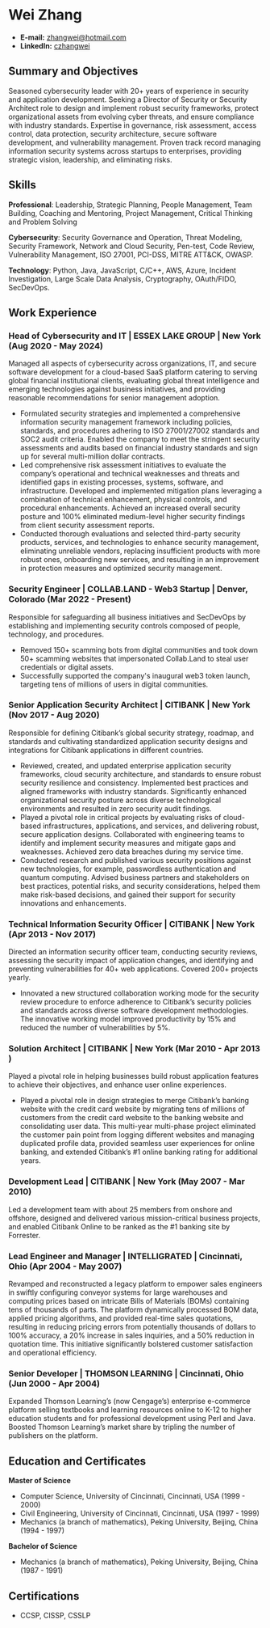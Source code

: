 # Wei Zhang

- **E-mail:** zhangwei@hotmail.com
- **LinkedIn:** [czhangwei](https://www.linkedin.com/in/czhangwei/)

## Summary and Objectives
Seasoned cybersecurity leader with 20+ years of experience in security and application development. Seeking a Director of Security or Security Architect role to design and implement robust security frameworks, protect organizational assets from evolving cyber threats, and ensure compliance with industry standards. Expertise in governance, risk assessment, access control, data protection, security architecture, secure software development, and vulnerability management. Proven track record managing information security systems across startups to enterprises, providing strategic vision, leadership, and eliminating risks.

## Skills

**Professional**: Leadership, Strategic Planning, People Management, Team Building, Coaching and Mentoring, Project Management, Critical Thinking and Problem Solving

**Cybersecurity**: Security Governance and Operation, Threat Modeling, Security Framework, Network and Cloud Security, Pen-test, Code Review, Vulnerability Management, ISO 27001, PCI-DSS, MITRE ATT&CK, OWASP.

**Technology**: Python, Java, JavaScript, C/C++, AWS, Azure, Incident Investigation, Large Scale Data Analysis, Cryptography, OAuth/FIDO, SecDevOps.

## Work Experience

### Head of Cybersecurity and IT | ESSEX LAKE GROUP | New York (Aug 2020 - May 2024)

Managed all aspects of cybersecurity across organizations, IT, and secure software development for a cloud-based SaaS platform catering to serving global financial institutional clients, evaluating global threat intelligence and emerging technologies against business initiatives, and providing reasonable recommendations for senior management adoption.

- Formulated security strategies and implemented a comprehensive information security management framework including policies, standards, and procedures adhering to ISO 27001/27002 standards and SOC2 audit criteria. Enabled the company to meet the stringent security assessments and audits based on financial industry standards and sign up for several multi-million dollar contracts.
- Led comprehensive risk assessment initiatives to evaluate the company’s operational and technical weaknesses and threats and identified gaps in existing processes, systems, software, and infrastructure. Developed and implemented mitigation plans leveraging a combination of technical enhancement, physical controls, and procedural enhancements. Achieved an increased overall security posture and 100% eliminated medium-level higher security findings from client security assessment reports.
- Conducted thorough evaluations and selected third-party security products, services, and technologies to enhance security management, eliminating unreliable vendors, replacing insufficient products with more robust ones, onboarding new services, and resulting in an improvement in protection measures and optimized security management.

### Security Engineer | COLLAB.LAND - Web3 Startup | Denver, Colorado (Mar 2022 - Present)

Responsible for safeguarding all business initiatives and SecDevOps by establishing and implementing security controls composed of people, technology, and procedures.

- Removed 150+ scamming bots from digital communities and took down 50+ scamming websites that impersonated Collab.Land to steal user credentials or digital assets.
- Successfully supported the company's inaugural web3 token launch, targeting tens of millions of users in digital communities.

### Senior Application Security Architect | CITIBANK | New York (Nov 2017 - Aug 2020)

Responsible for defining Citibank’s global security strategy, roadmap, and standards and cultivating standardized application security designs and integrations for Citibank applications in different countries.

- Reviewed, created, and updated enterprise application security frameworks, cloud security architecture, and standards to ensure robust security resilience and consistency. Implemented best practices and aligned frameworks with industry standards. Significantly enhanced organizational security posture across diverse technological environments and resulted in zero security audit findings.
- Played a pivotal role in critical projects by evaluating risks of cloud-based infrastructures, applications, and services, and delivering robust, secure application designs. Collaborated with engineering teams to identify and implement security measures and mitigate gaps and weaknesses. Achieved zero data breaches during my service time.
- Conducted research and published various security positions against new technologies, for example, passwordless authentication and quantum computing. Advised business partners and stakeholders on best practices, potential risks, and security considerations, helped them make risk-based decisions, and gained their support for security innovations and enhancements.
 
### Technical Information Security Officer | CITIBANK | New York (Apr 2013 - Nov 2017)

Directed an information security officer team, conducting security reviews, assessing the security impact of application changes, and identifying and preventing vulnerabilities for 40+ web applications. Covered 200+ projects yearly.

- Innovated a new structured collaboration working mode for the security review procedure to enforce adherence to Citibank’s security policies and standards across diverse software development methodologies. The innovative working model improved productivity by 15% and reduced the number of vulnerabilities by 5%.

### Solution Architect | CITIBANK | New York (Mar 2010 - Apr 2013 )

Played a pivotal role in helping businesses build robust application features to achieve their objectives,  and enhance user online experiences.

- Played a pivotal role in design strategies to merge Citibank’s banking website with the credit card website by migrating tens of millions of customers from the credit card website to the banking website and consolidating user data. This multi-year multi-phase project eliminated the customer pain point from logging different websites and managing duplicated profile data, provided seamless user experiences for online banking, and extended Citibank’s #1 online banking rating for additional years.

### Development Lead | CITIBANK | New York (May 2007 - Mar 2010)

Led a development team with about 25 members from onshore and offshore, designed and delivered various mission-critical business projects, and enabled Citibank Online to be ranked as the #1 banking site by Forrester.

### Lead Engineer and Manager | INTELLIGRATED | Cincinnati, Ohio (Apr 2004 - May 2007)

Revamped and reconstructed a legacy platform to empower sales engineers in swiftly configuring conveyor systems for large warehouses and computing prices based on intricate Bills of Materials (BOMs) containing tens of thousands of parts. The platform dynamically processed BOM data, applied pricing algorithms, and provided real-time sales quotations, resulting in reducing pricing errors from potentially thousands of dollars to 100% accuracy, a 20% increase in sales inquiries, and a 50% reduction in quotation time. This initiative significantly bolstered customer satisfaction and operational efficiency.

### Senior Developer | THOMSON LEARNING | Cincinnati, Ohio (Jun 2000 - Apr 2004)

Expanded Thomson Learning’s (now Cengage’s) enterprise e-commerce platform selling textbooks and learning resources online to K-12 to higher education students and for professional development using Perl and Java. Boosted Thomson Learning’s market share by tripling the number of publishers on the platform.

## Education and Certificates

**Master of Science** 

- Computer Science, University of Cincinnati, Cincinnati, USA (1999 - 2000)
- Civil Engineering, University of Cincinnati, Cincinnati, USA (1997 - 1999)
- Mechanics (a branch of mathematics), Peking University, Beijing, China (1994 - 1997)

**Bachelor of Science**
- Mechanics (a branch of mathematics), Peking University, Beijing, China (1987 - 1991) 

## Certifications 

- CCSP, CISSP, CSSLP
